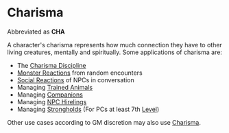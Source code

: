 # Charisma

Abbreviated as **CHA**

A character's charisma represents how much connection they have to other living creatures, mentally and spiritually. Some applications of charisma are:

- The [Charisma Discipline](../../Magic/Spellcasting/Spellcasting%20Disciplines/Charisma%20Discipline.md)
- [Monster Reactions](../../Game%20Procedures/Social%20Procedures/Monster%20Reactions.md) from random encounters
- [Social Reactions](../../Game%20Procedures/Social%20Procedures/Social%20Reactions.md) of NPCs in conversation
- Managing [Trained Animals](../../Items%20and%20Gear/Gear/Trained%20Animals.md)
- Managing [Companions](../../Game%20Procedures/Social%20Procedures/Companions.md)
- Managing [NPC Hirelings](../../Resources%20for%20GMs/Stronghold%20Rules/NPC%20Hirelings.md)
- Managing [Strongholds](../../Resources%20for%20GMs/Stronghold%20Rules/Stronghold%20Play.md) (For PCs at least 7th [Level](../Derived%20Statistics/Level.md))

Other use cases according to GM discretion may also use [Charisma]().
